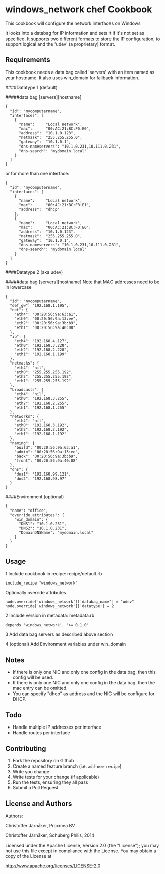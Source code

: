 windows_network chef Cookbook
=======================
This cookbook will configure the network interfaces on Windows 

It looks into a databag for IP information and sets it if it's not set as specified.
It supports two different formats to store the IP configuration, to support logical and the 'udev' (a proprietary) format.

Requirements
------------


This cookbook needs a data bag called 'servers' with an item named as your hostname.
It also uses win_domain for fallback information. 

####Datatype 1 (default)

#####data bag [servers][hostname]
```
{
  "id": "mycomputername",
  "interfaces": [
    {
      "name":     "Local network",
      "mac":      "00:AC:21:BC:F0:E0", 
      "address":  "10.1.0.123",
      "netmask":  "255.255.255.0",
      "gateway":  "10.1.0.1",
      "dns-nameservers": "10.1.0.231,10.111.0.231",
      "dns-search": "mydomain.local"
    }
  ]
}
``` 
or for more than one interface:
```
{
  "id": "mycomputername",
  "interfaces": [
    {
      "name":     "Local network",
      "mac":      "00:AC:21:BC:F0:E1",  
      "address":  "dhcp"
    },
    {
      "name":     "Local network",
      "mac":      "00:AC:21:BC:F0:E0", 
      "address":  "10.1.0.123",
      "netmask":  "255.255.255.0",
      "gateway":  "10.1.0.1",
      "dns-nameservers": "10.1.0.231,10.111.0.231",
      "dns-search": "mydomain.local"
    }
  ]
}
```
####Datatype 2 (aka udev)

#####data bag [servers][hostname]
Note that MAC addresses need to be in lowercase
```
{
  "id": "mycomputername",
  "def_gw": "192.168.1.195",
  "net": {
    "eth4": "00:20:56:9a:63:a1",
    "eth0": "00:20:56:9a:13:ee",
    "eth2": "00:20:56:9a:3b:b9",
    "eth1": "00:20:56:9a:40:08"
  },
  "ip": {
    "eth4": "192.168.4.127",
    "eth0": "192.168.3.228",
    "eth2": "192.168.2.228",
    "eth1": "192.168.1.199"
  },
  "netmasks": {
    "eth4": "nil",
    "eth0": "255.255.255.192",
    "eth2": "255.255.255.192",
    "eth1": "255.255.255.192"
  },
  "broadcasts": {
    "eth4": "nil",
    "eth0": "192.168.3.255",
    "eth2": "192.168.2.255",
    "eth1": "192.168.1.255"
  },
  "networks": {
    "eth4": "nil",
    "eth0": "192.168.3.192",
    "eth2": "192.168.2.192",
    "eth1": "192.168.1.192"
  },
  "naming": {
    "build": "00:20:56:9a:63:a1",
    "admin": "00:20:56:9a:13:ee",
    "back": "00:20:56:9a:3b:b9",
    "front": "00:20:56:9a:40:08"
  },
  "dns": {
    "dns1": "192.168.99.121",
    "dns2": "192.168.98.97"
  }
}
```

####Environment (optional)
```
{
  "name": "office",
  "override_attributes": {
    "win_domain": {
      "DNS1": "10.1.0.231",
      "DNS2": "10.1.0.231",
      "DomainDNSName": "mydomain.local"
    }
  }
}
```

Usage
----------

1 Include cookbook in recipe: 
recipe/default.rb
```
include_recipe "windows_network"
```
Optionally override attributes
```
node.override['windows_network']['databag_name'] = "udev" 
node.override['windows_network']['datatype'] = 2 
```
2 Include version in metadata: 
metadata.rb
```
depends 'windows_network', '>= 0.1.0'
``` 
3 Add data bag servers <hostname> as described above section

4 (optional) Add Environment variables under win_domain

Notes
----------
* If there is only one NIC and only one config in the data bag, then this config will be used.
* If there is only one NIC and only one config in the data bag, then the mac entry can be omitted.
* You can specify "dhcp" as address and the NIC will be configure for DHCP.

Todo
----------
* Handle multiple IP addresses per interface
* Handle routes per interface 

Contributing
------------
  1. Fork the repository on Github
  2. Create a named feature branch (i.e. `add-new-recipe`)
  3. Write you change
  4. Write tests for your change (if applicable)
  5. Run the tests, ensuring they all pass
  6. Submit a Pull Request


License and Authors
-------------------
Authors: 

Christoffer Järnåker, Proxmea BV

Christoffer Järnåker, Schuberg Philis, 2014

Licensed under the Apache License, Version 2.0 (the "License"); you may not use this file except in compliance with the License. You may obtain a copy of the License at

http://www.apache.org/licenses/LICENSE-2.0
